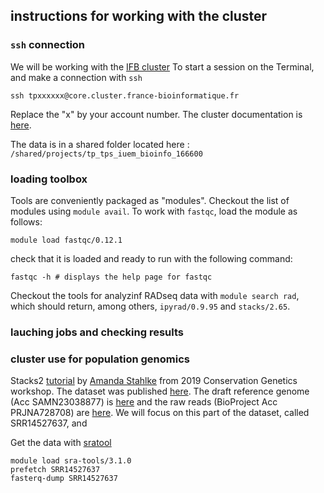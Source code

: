 ## instructions for working with the cluster

### `ssh` connection 

We will be working with the [IFB cluster](https://www.france-bioinformatique.fr/cluster-ifb-core/)
To start a session on the Terminal, and make a connection with `ssh`
```
ssh tpxxxxxx@core.cluster.france-bioinformatique.fr
```
Replace the "x" by your account number. The cluster documentation is [here](https://ifb-elixirfr.gitlab.io/cluster/doc/quick-start/).

The data is in a shared folder located here : `/shared/projects/tp_tps_iuem_bioinfo_166600`

### loading toolbox

Tools are conveniently packaged as "modules". Checkout the list of modules using `module avail`. To work with `fastqc`, load the module as follows: 
```
module load fastqc/0.12.1
```
check that it is loaded and ready to run with the following command:
```
fastqc -h # displays the help page for fastqc
```
Checkout the tools for analyzinf RADseq data with `module search rad`, which should return, among others, `ipyrad/0.9.95` and `stacks/2.65`.

### lauching jobs and checking results

### cluster use for population genomics

Stacks2 [tutorial](https://gist.github.com/Astahlke/bb9db6bee8bd225ee35353e47f4f2f9f) by [Amanda Stahlke](https://gist.github.com/Astahlke) from 2019 Conservation Genetics workshop. The dataset was published [here](https://moodlemer.univ-brest.fr/moodle/pluginfile.php/82126/mod_resource/content/0/Stahlke_etal_2021_Diorhabda.pdf). The draft reference genome (Acc SAMN23038877) is [here](https://www.ncbi.nlm.nih.gov/biosample/SAMN23038877/) and the raw reads (BioProject Acc PRJNA728708) are [here](https://www.ncbi.nlm.nih.gov/sra/?term=PRJNA728708). We will focus on this part of the dataset, called SRR14527637, and 

Get the data with [sratool](https://github.com/ncbi/sra-tools/wiki/08.-prefetch-and-fasterq-dump)
```
module load sra-tools/3.1.0
prefetch SRR14527637
fasterq-dump SRR14527637
```

